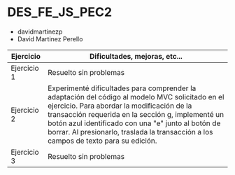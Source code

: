 # DES_FE_JS_PEC2
- davidmartinezp
- David Martinez Perello

| Ejercicio    | Dificultades, mejoras, etc... |
|--------------|------------------------------------------|
| Ejercicio 1  | Resuelto sin problemas   |
| Ejercicio 2  | Experimenté dificultades para comprender la adaptación del código al modelo MVC solicitado en el ejercicio. Para abordar la modificación de la transacción requerida en la sección g, implementé un botón azul identificado con una "e" junto al botón de borrar. Al presionarlo, traslada la transacción a los campos de texto para su edición. |
| Ejercicio 3  | Resuelto sin problemas   |


